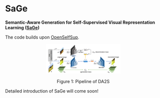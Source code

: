 # SaGe
**Semantic-Aware Generation for Self-Supervised Visual Representation Learning ([SaGe](https://arxiv.org/pdf/2111.13163.pdf))**

The code builds upon [OpenSelfSup](https://github.com/open-mmlab/OpenSelfSup).

<p align="center">
  <img src="img/pipeline.png" alt="DA2S" width="48%">
</p>
<p align="center">
Figure 1: Pipeline of DA2S
</p>


Detailed introduction of SaGe will come soon!
